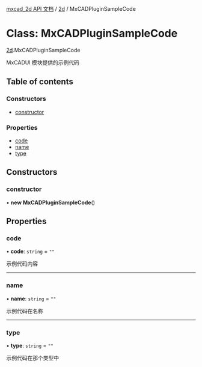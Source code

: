[mxcad_2d API 文档](../README.md) / [2d](../modules/2d.md) / MxCADPluginSampleCode

# Class: MxCADPluginSampleCode

[2d](../modules/2d.md).MxCADPluginSampleCode

MxCADUI 模块提供的示例代码

## Table of contents

### Constructors

- [constructor](2d.MxCADPluginSampleCode.md#constructor)

### Properties

- [code](2d.MxCADPluginSampleCode.md#code)
- [name](2d.MxCADPluginSampleCode.md#name)
- [type](2d.MxCADPluginSampleCode.md#type)

## Constructors

### constructor

• **new MxCADPluginSampleCode**()

## Properties

### code

• **code**: `string` = `""`

示例代码内容

___

### name

• **name**: `string` = `""`

示例代码在名称

___

### type

• **type**: `string` = `""`

示例代码在那个类型中
